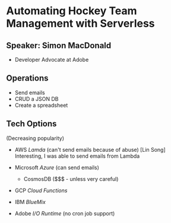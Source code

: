 # Automating Hockey Team Management with Serverless

## Speaker: Simon MacDonald

- Developer Advocate at Adobe

## Operations

- Send emails
- CRUD a JSON DB
- Create a spreadsheet

## Tech Options

(Decreasing popularity)

- AWS _Lamda_ (can't send emails because of abuse)
[Lin Song] Interesting,  I was able to send emails from Lambda

- Microsoft _Azure_ (can send emails)
  - CosmosDB ($$$ - unless very careful)
- GCP _Cloud Functions_
- IBM _BlueMix_
- Adobe _I/O Runtime_ (no cron job support)
